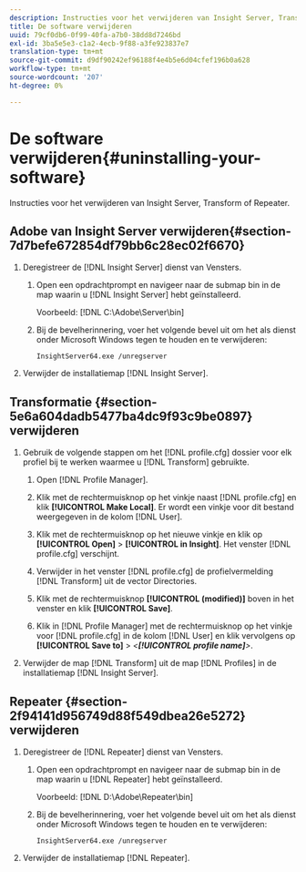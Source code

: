 ```yaml
---
description: Instructies voor het verwijderen van Insight Server, Transform of Repeater.
title: De software verwijderen
uuid: 79cf0db6-0f99-40fa-a7b0-38dd8d7246bd
exl-id: 3ba5e5e3-c1a2-4ecb-9f88-a3fe923837e7
translation-type: tm+mt
source-git-commit: d9df90242ef96188f4e4b5e6d04cfef196b0a628
workflow-type: tm+mt
source-wordcount: '207'
ht-degree: 0%

---
```


# De software verwijderen{#uninstalling-your-software}

Instructies voor het verwijderen van Insight Server, Transform of Repeater.

## Adobe van Insight Server verwijderen{#section-7d7befe672854df79bb6c28ec02f6670}

1. Deregistreer de [!DNL Insight Server] dienst van Vensters.

   1. Open een opdrachtprompt en navigeer naar de submap bin in de map waarin u [!DNL Insight Server] hebt geïnstalleerd.

      Voorbeeld: [!DNL C:\Adobe\Server\bin]

   1. Bij de bevelherinnering, voer het volgende bevel uit om het als dienst onder Microsoft Windows tegen te houden en te verwijderen:

      ```
      InsightServer64.exe /unregserver
      ```

1. Verwijder de installatiemap [!DNL Insight Server].

## Transformatie {#section-5e6a604dadb5477ba4dc9f93c9be0897} verwijderen

1. Gebruik de volgende stappen om het [!DNL profile.cfg] dossier voor elk profiel bij te werken waarmee u [!DNL Transform] gebruikte.

   1. Open [!DNL Profile Manager].
   1. Klik met de rechtermuisknop op het vinkje naast [!DNL profile.cfg] en klik **[!UICONTROL Make Local]**. Er wordt een vinkje voor dit bestand weergegeven in de kolom [!DNL User].

   1. Klik met de rechtermuisknop op het nieuwe vinkje en klik op **[!UICONTROL Open]** > **[!UICONTROL in Insight]**. Het venster [!DNL profile.cfg] verschijnt.

   1. Verwijder in het venster [!DNL profile.cfg] de profielvermelding [!DNL Transform] uit de vector Directories.

   1. Klik met de rechtermuisknop **[!UICONTROL (modified)]** boven in het venster en klik **[!UICONTROL Save]**.

   1. Klik in [!DNL Profile Manager] met de rechtermuisknop op het vinkje voor [!DNL profile.cfg] in de kolom [!DNL User] en klik vervolgens op **[!UICONTROL Save to]** > *&lt;**[!UICONTROL profile name]**>*.

1. Verwijder de map [!DNL Transform] uit de map [!DNL Profiles] in de installatiemap [!DNL Insight Server].

## Repeater {#section-2f94141d956749d88f549dbea26e5272} verwijderen

1. Deregistreer de [!DNL Repeater] dienst van Vensters.

   1. Open een opdrachtprompt en navigeer naar de submap bin in de map waarin u [!DNL Repeater] hebt geïnstalleerd.

      Voorbeeld: [!DNL D:\Adobe\Repeater\bin]

   1. Bij de bevelherinnering, voer het volgende bevel uit om het als dienst onder Microsoft Windows tegen te houden en te verwijderen:

      ```
      InsightServer64.exe /unregserver
      ```

1. Verwijder de installatiemap [!DNL Repeater].

